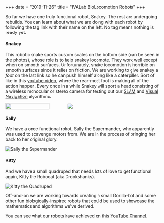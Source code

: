 +++
date  = "2019-11-26"
title = "IVALab BioLocomotion Robots"
+++

So far we have one truly functional robot, Snakey.  The rest are
undergoing rebuilds.
You can learn about what we are doing with each robot by following the
tag link with their name on the left. No tag means nothing is ready yet.

#### Snakey 
This robotic snake sports custom scales on the bottom side (can be seen
in the photos), whose role is to help snakey locomote.  They work well
except when on smooth surfaces.  Unfortunately, snake locomotion is
horrible on smooth surfaces since it relies on friction.  We are
working to give snakey a _foot_ on the last link so he can push himself
along like a caterpiller. Sort of like in this [youtube
video](https://youtu.be/bG-cIqZ8aS0?list=PLWPjf-IY-3dFPOgOVGT0ZLxKkk4hh0dXV&t=26),
where the rear-most foot is making all of the action happen.
Every once in a while Snakey will sport a head consisting of a wireless
monocular or stereo camera for testing out our
[SLAM](https://ivalab.github.io/RoboSLAM/public/) and 
[Visual Navigation](https://ivalab.github.io/VisNav/public/) algorithms.

<div style="display:flex;flex-flow:row nowrap;padding:0px 0px 0px
0px;margin:0px 0px 0px 0px;justify-content:center;align-items:center">
  <div style="flex:40%">
  <img src="/BioLoco/public/imgs/Snakey/charmer01.jpg" width="84%">
  </div> 
  <div style="flex:60%">
  <img src="/BioLoco/public/imgs/Snakey/coiled.png">
  </div>
</div>

#### Sally 
We have a once functional robot, Sally the Supermander, who apparently
was used to scavenge motors from.  We are in the process of bringing her
back to her original glory.

![Sally the Supermander][3]

#### Kitty 
And we have a small quadruped that needs lots of love to get functional
again, Kitty the Robocat (aka Crookshanks).

![Kitty the Quadruped][4]

Off-and-on we are working towards creating a small Gorilla-bot and
some other fun biologically-inspired robots that could be used to
showcase the mathematics and algorithms we've derived.


You can see what our robots have achieved on this 
[YouTube Channel](https://www.youtube.com/channel/UCKQ7FxpjoK-1l3Bp2qXCiYw/playlists).


[1]: /BioLoco/public/imgs/Snakey/charmer01.jpg
[2]: /BioLoco/public/imgs/Snakey/coiled.png
[3]: /BioLoco/public/imgs/Sally/onriverstones.jpg
[4]: /BioLoco/public/imgs/Kitty/therobocat.png
